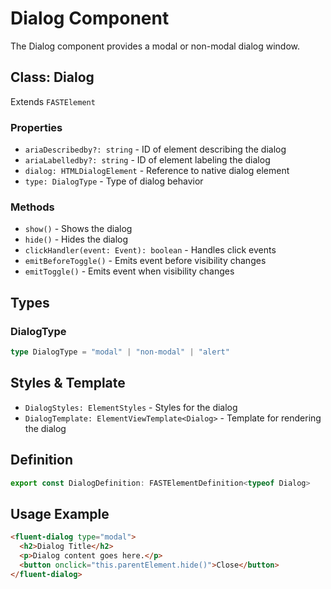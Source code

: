 # Dialog Component

The Dialog component provides a modal or non-modal dialog window.

## Class: Dialog

Extends `FASTElement`

### Properties

- `ariaDescribedby?: string` - ID of element describing the dialog
- `ariaLabelledby?: string` - ID of element labeling the dialog
- `dialog: HTMLDialogElement` - Reference to native dialog element
- `type: DialogType` - Type of dialog behavior

### Methods

- `show()` - Shows the dialog
- `hide()` - Hides the dialog
- `clickHandler(event: Event): boolean` - Handles click events
- `emitBeforeToggle()` - Emits event before visibility changes
- `emitToggle()` - Emits event when visibility changes

## Types

### DialogType

```typescript
type DialogType = "modal" | "non-modal" | "alert"
```

## Styles & Template

- `DialogStyles: ElementStyles` - Styles for the dialog
- `DialogTemplate: ElementViewTemplate<Dialog>` - Template for rendering the dialog

## Definition

```typescript
export const DialogDefinition: FASTElementDefinition<typeof Dialog>
```

## Usage Example

```html
<fluent-dialog type="modal">
  <h2>Dialog Title</h2>
  <p>Dialog content goes here.</p>
  <button onclick="this.parentElement.hide()">Close</button>
</fluent-dialog>
```
